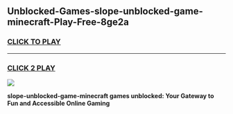 
## Unblocked-Games-slope-unblocked-game-minecraft-Play-Free-8ge2a
<h3>
<a href="https://premium76.site?title=slope-unblocked-game-minecraft&ref=22A">CLICK TO PLAY</a></h3>
<hr>

<h3>
<a href="https://premium76.site?title=slope-unblocked-game-minecraft&ref=22A">CLICK 2 PLAY</a>
  
</h3>

<a href="https://premium76.site?title=slope-unblocked-game-minecraft&ref=22A"><img src="https://clearcache.store/games.png"></a>


**slope-unblocked-game-minecraft games unblocked: Your Gateway to Fun and Accessible Online Gaming**
